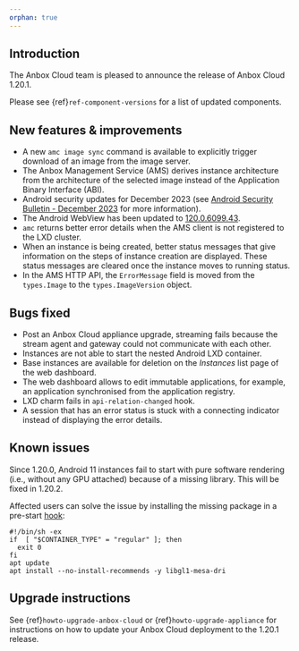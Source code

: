 ```yaml
---
orphan: true
---
```

## Introduction

The Anbox Cloud team is pleased to announce the release of Anbox Cloud 1.20.1.

Please see {ref}`ref-component-versions` for a list of updated components.

## New features & improvements

* A new `amc image sync` command is available to explicitly trigger download of an image from the image server. <!--AC-2085-->
* The Anbox Management Service (AMS) derives instance architecture from the architecture of the selected image instead of the Application Binary Interface (ABI).<!--AC-2138-->
* Android security updates for December 2023 (see [Android Security Bulletin - December 2023](https://source.android.com/docs/security/bulletin/2023-12-01) for more information).<!--AC-2127-->
* The Android WebView has been updated to [120.0.6099.43](https://chromereleases.googleblog.com/2023/11/early-stable-update-for-android.html).
* `amc` returns better error details when the AMS client is not registered to the LXD cluster. <!--AC-2097-->
* When an instance is being created, better status messages that give information on the steps of instance creation are displayed. These status messages are cleared once the instance moves to running status. <!--AC-2120-->
* In the AMS HTTP API, the `ErrorMessage` field is moved from the `types.Image` to the `types.ImageVersion` object. <!--AC-2047-->

## Bugs fixed
* Post an Anbox Cloud appliance upgrade, streaming fails because the stream agent and gateway could not communicate with each other. <!--AC-2139-->
* Instances are not able to start the nested Android LXD container.<!--AC-2136-->
* Base instances are available for deletion on the *Instances* list page of the web dashboard. <!--AC-2146-->
* The web dashboard allows to edit immutable applications, for example, an application synchronised from the application registry. <!--AC-2144-->
* LXD charm fails in `api-relation-changed` hook. <!--AC-2070-->
* A session that has an error status is stuck with a connecting indicator instead of displaying the error details. <!--AC-2141-->

## Known issues

Since 1.20.0, Android 11 instances fail to start with pure software rendering (i.e., without any GPU attached) because of a missing library. This will be fixed in 1.20.2.

Affected users can solve the issue by installing the missing package in a pre-start [hook](https://anbox-cloud.io/docs/ref/hooks):
```
#!/bin/sh -ex
if  [ "$CONTAINER_TYPE" = "regular" ]; then
  exit 0
fi
apt update
apt install --no-install-recommends -y libgl1-mesa-dri
```

## Upgrade instructions

See {ref}`howto-upgrade-anbox-cloud` or {ref}`howto-upgrade-appliance` for instructions on how to update your Anbox Cloud deployment to the 1.20.1 release.